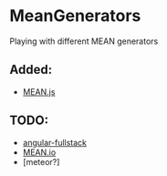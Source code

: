 # MeanGenerators
Playing with different MEAN generators

## Added:
- [MEAN.js](http://meanjs.org/generator.html)

## TODO:
- [angular-fullstack](https://github.com/DaftMonk/generator-angular-fullstack)
- [MEAN.io](http://mean.io/#!/)
- [meteor?]
